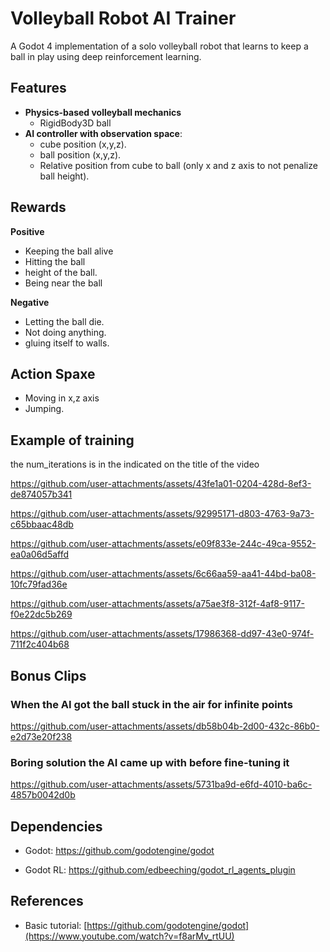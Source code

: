 # Volleyball Robot AI Trainer

A Godot 4 implementation of a solo volleyball robot that learns to keep a ball in play using deep reinforcement learning.


## Features

- **Physics-based volleyball mechanics**
  - RigidBody3D ball
- **AI controller with observation space**:
  - cube position (x,y,z).
  - ball position (x,y,z).
  - Relative position from cube to ball (only x and z axis to not penalize ball height).
  
      
## Rewards
**Positive**
- Keeping the ball alive
- Hitting the ball
- height of the ball.
- Being near the ball


**Negative**
- Letting the ball die.
- Not doing anything.
- gluing itself to walls.

## Action Spaxe
- Moving in x,z axis
- Jumping.

## Example of training

the num_iterations is in the indicated on the title of the video



https://github.com/user-attachments/assets/43fe1a01-0204-428d-8ef3-de874057b341

https://github.com/user-attachments/assets/92995171-d803-4763-9a73-c65bbaac48db

https://github.com/user-attachments/assets/e09f833e-244c-49ca-9552-ea0a06d5affd

https://github.com/user-attachments/assets/6c66aa59-aa41-44bd-ba08-10fc79fad36e

https://github.com/user-attachments/assets/a75ae3f8-312f-4af8-9117-f0e22dc5b269

https://github.com/user-attachments/assets/17986368-dd97-43e0-974f-711f2c404b68





## Bonus Clips

### When the AI got the ball stuck in the air for infinite points

https://github.com/user-attachments/assets/db58b04b-2d00-432c-86b0-e2d73e20f238

### Boring solution the AI came up with before fine-tuning it

https://github.com/user-attachments/assets/5731ba9d-e6fd-4010-ba6c-4857b0042d0b

## Dependencies

- Godot: https://github.com/godotengine/godot

- Godot RL: https://github.com/edbeeching/godot_rl_agents_plugin

## References

- Basic tutorial: [https://github.com/godotengine/godot](https://www.youtube.com/watch?v=f8arMv_rtUU)



